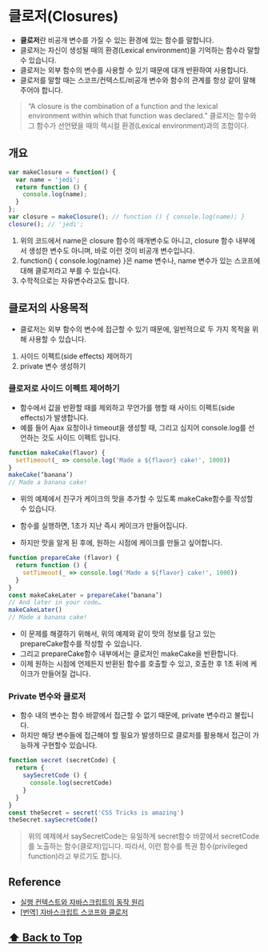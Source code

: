 # 클로저(Closures)

* **클로저**란 비공개 변수를 가질 수 있는 환경에 있는 함수를 말합니다.
* 클로저는 자신이 생성될 때의 환경(Lexical environment)을 기억하는 함수라 말할수 있습니다.
* 클로저는 외부 함수의 변수를 사용할 수 있기 때문에 대개 반환하여 사용합니다.
* 클로저를 말할 때는 스코프/컨텍스트/비공개 변수와 함수의 관계를 항상 같이 말해주어야 합니다.  

> “A closure is the combination of a function and the lexical environment within which that function was declared.”
클로저는 함수와 그 함수가 선언됐을 때의 렉시컬 환경(Lexical environment)과의 조합이다.


## 개요

```javascript
var makeClosure = function() {
  var name = 'jedi';
  return function () {
    console.log(name);
  }
};
var closure = makeClosure(); // function () { console.log(name); }
closure(); // 'jedi';
```


1. 위의 코드에서 name은 closure 함수의 매개변수도 아니고, closure 함수 내부에서 생성한 변수도 아니며, 바로 이런 것이 비공개 변수입니다.
2. function() { console.log(name) }은 name 변수나, name 변수가 있는 스코프에 대해 클로저라고 부를 수 있습니다.
3. 수학적으로는 자유변수라고도 합니다.

## 클로저의 사용목적

* 클로저는 외부 함수의 변수에 접근할 수 있기 때문에, 일반적으로 두 가지 목적을 위해 사용할 수 있습니다.

1. 사이드 이펙트(side effects) 제어하기
2. private 변수 생성하기

### 클로저로 사이드 이펙트 제어하기

* 함수에서 값을 반환할 때를 제외하고 무언가를 행할 때 사이드 이펙트(side effects)가 발생합니다. 
* 예를 들어 Ajax 요청이나 timeout을 생성할 때, 그리고 심지어 console.log를 선언하는 것도 사이드 이펙트 입니다.


```javascript
function makeCake(flavor) {
  setTimeout(_ => console.log('Made a ${flavor} cake!', 1000))
}
makeCake(‘banana’)
// Made a banana cake!
```
* 위의 예제에서 친구가 케이크의 맛을 추가할 수 있도록 makeCake함수를 작성할 수 있습니다.
* 함수를 실행하면, 1초가 지난 즉시 케이크가 만들어집니다.

* 하지만 맛을 알게 된 후에, 원하는 시점에 케이크를 만들고 싶어합니다.

```javascript
function prepareCake (flavor) {
  return function () {
    setTimeout(_ => console.log('Made a ${flavor} cake!', 1000))
  }
}
const makeCakeLater = prepareCake(‘banana’)
// And later in your code…
makeCakeLater()
// Made a banana cake!
```
* 이 문제를 해결하기 위해서, 위의 예제와 같이 맛의 정보를 담고 있는 prepareCake함수를 작성할 수 있습니다.   
* 그리고 prepareCake함수 내부에서는 클로저인 makeCake을 반환합니다.
* 이제 원하는 시점에 언제든지 반환된 함수를 호출할 수 있고, 호출한 후 1초 뒤에 케이크가 만들어질 겁니다.


### Private 변수와 클로저

* 함수 내의 변수는 함수 바깥에서 접근할 수 없기 때문에, private 변수라고 불립니다.
* 하지만 해당 변수들에 접근해야 할 필요가 발생하므로 클로저를 활용해서 접근이 가능하게 구현할수 있습니다.


```javascript
function secret (secretCode) {
  return {
    saySecretCode () {
      console.log(secretCode)
    }
  }
}
const theSecret = secret('CSS Tricks is amazing')
theSecret.saySecretCode()
```

> 위의 예제에서 saySecretCode는 유일하게 secret함수 바깥에서 secretCode를 노출하는 함수(클로저)입니다. 따라서, 이런 함수를 특권 함수(privileged function)라고 부르기도 합니다.

## Reference

- [실행 컨텍스트와 자바스크립트의 동작 원리](https://poiemaweb.com/js-execution-context)
- [[번역] 자바스크립트 스코프와 클로저](https://medium.com/@khwsc1/%EB%B2%88%EC%97%AD-%EC%9E%90%EB%B0%94%EC%8A%A4%ED%81%AC%EB%A6%BD%ED%8A%B8-%EC%8A%A4%EC%BD%94%ED%94%84%EC%99%80-%ED%81%B4%EB%A1%9C%EC%A0%80-javascript-scope-and-closures-8d402c976d19)


 **[⬆  Back to Top](#클로저Closures)**
---
